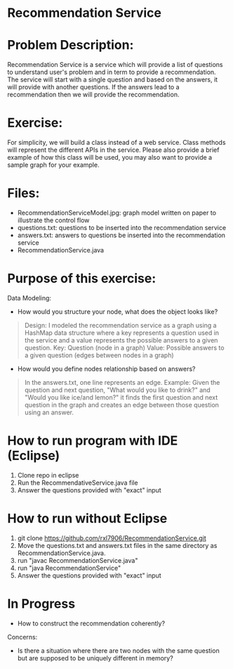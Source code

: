 # Recommendation Service

# Problem Description:
Recommendation Service is a service which will provide a list of questions to understand user's problem and in term to provide a recommendation. The service will start with a single question and based on the answers, it will provide with another questions. If the answers lead to a recommendation then we will provide the recommendation.

# Exercise:
For simplicity, we will build a class instead of a web service. Class methods will represent the different APIs in the service. Please also provide a brief example of how this class will be used, you may also want to provide a sample graph for your example.

# Files:
- RecommendationServiceModel.jpg: graph model written on paper to illustrate the control flow
- questions.txt: questions to be inserted into the recommendation service
- answers.txt: answers to questions be inserted into the recommendation service
- RecommendationService.java

# Purpose of this exercise:
Data Modeling:
- How would you structure your node, what does the object looks like? 
> Design:
I modeled the recommendation service as a graph using a HashMap data structure where a key represents a question used in the service and a value represents the possible answers to a given question. 
Key: Question (node in a graph)
Value: Possible answers to a given question (edges between nodes in a graph)

- How would you define nodes relationship based on answers?
> In the answers.txt, one line represents an edge. 
Example: Given the question and next question, "What would you like to drink?" and "Would you like ice/and lemon?" it finds the first question and next question in the graph and creates an edge between those question using an answer.

# How to run program with IDE (Eclipse)
1. Clone repo in eclipse
2. Run the RecommendativeService.java file
3. Answer the questions provided with "exact" input
# How to run without Eclipse
1. git clone https://github.com/rxl7906/RecommendationService.git
2. Move the questions.txt and answers.txt files in the same directory as RecommendationService.java.
3. run "javac RecommendationService.java"
4. run "java RecommendationService"
5. Answer the questions provided with "exact" input

# In Progress
- How to construct the recommendation coherently?

Concerns:
- Is there a situation where there are two nodes with the same question but are supposed to be uniquely different in memory?

